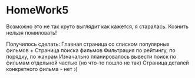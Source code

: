 # HomeWork5
Возможно это не так круто выглядит как кажется, я старалась.
Кознить нельзя помиловать!

Получилось сделать:
Главная страница со списком популярных фильмов + Страница поиска фильмов 
Фильтрация по рейтингу, по порядку, по жанрам 
Изначально планировалось вывести поиск по фильмам отдельной частью (но что-то пошло не так)
Страница деталей конкретного фильма - нет :(
